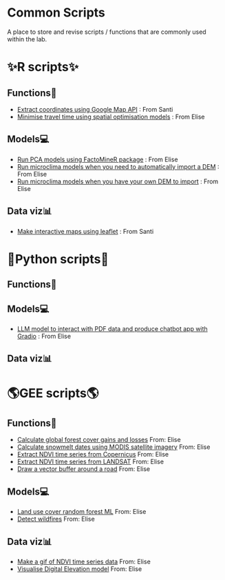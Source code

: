 # Common Scripts
A place to store and revise scripts / functions that are commonly used within the lab.


# ✨R scripts✨

## Functions🔧
* [Extract coordinates using Google Map API](https://github.com/BioDivHealth/Common_Scripts/blob/main/R_scripts/functions/extract_coordinates.R) : From Santi
* [Minimise travel time using spatial optimisation models](https://github.com/BioDivHealth/Common_Scripts/blob/main/R_scripts/functions/spatial_optimisation.R) : From Elise


## Models💻
* [Run PCA models using FactoMineR package](https://github.com/BioDivHealth/Common_Scripts/blob/main/R_scripts/models/pca_FactoMinR.R) : From Elise
* [Run microclima models when you need to automatically import a DEM](https://github.com/BioDivHealth/Common_Scripts/blob/main/R_scripts/models/microclima_import_DEM.R) : From Elise
* [Run microclima models when you have your own DEM to import](https://github.com/BioDivHealth/Common_Scripts/blob/main/R_scripts/models/microclima_load_own.R) : From Elise

## Data viz📊
* [Make interactive maps using leaflet](https://github.com/BioDivHealth/Common_Scripts/blob/main/R_scripts/plotting/leaflet.R) : From Santi
  
# 🐍Python scripts🐍

## Functions🔧


## Models💻
* [LLM model to interact with PDF data and produce chatbot app with Gradio](https://github.com/BioDivHealth/Common_Scripts/blob/main/Python_scripts/models/birdpdf_zephyr_and_gradio.py) : From Elise

## Data viz📊

# 🌎GEE scripts🌎

## Functions🔧
* [Calculate global forest cover gains and losses](https://github.com/BioDivHealth/Common_Scripts/blob/main/GEE_scripts/functions/globalforest_gains_losses.txt) From: Elise
* [Calculate snowmelt dates using MODIS satellite imagery](https://github.com/BioDivHealth/Common_Scripts/blob/main/GEE_scripts/functions/modis_snowmelt_date.txt) From: Elise
* [Extract NDVI time series from Copernicus](https://github.com/BioDivHealth/Common_Scripts/blob/main/GEE_scripts/functions/ndvi_timeseries_copernicus) From: Elise
* [Extract NDVI time series from LANDSAT](https://github.com/BioDivHealth/Common_Scripts/blob/main/GEE_scripts/functions/ndvi_timeseries_landsat.txt) From: Elise
* [Draw a vector buffer around a road](https://github.com/BioDivHealth/Common_Scripts/blob/main/GEE_scripts/functions/road_buffer.txt) From: Elise

## Models💻
* [Land use cover random forest ML](https://github.com/BioDivHealth/Common_Scripts/blob/main/GEE_scripts/models/machine_learning_landuse.txt) From: Elise
* [Detect wildfires](https://github.com/BioDivHealth/Common_Scripts/blob/main/GEE_scripts/models/wildfire_detection.txt) From: Elise

## Data viz📊
* [Make a gif of NDVI time series data](https://github.com/BioDivHealth/Common_Scripts/blob/main/GEE_scripts/plotting/ndvi_timeseries_gif.txt) From: Elise
* [Visualise Digital Elevation model](https://github.com/BioDivHealth/Common_Scripts/blob/main/GEE_scripts/plotting/visualise_map_dem.txt) From: Elise
